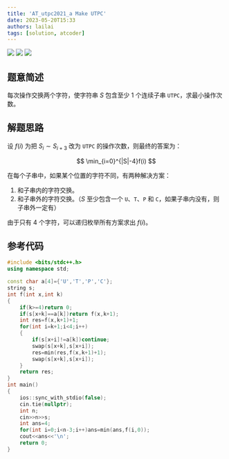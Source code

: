 ```yaml
---
title: 'AT_utpc2021_a Make UTPC'
date: 2023-05-20T15:33
authors: lailai
tags: [solution, atcoder]
---
```


[![](https://img.shields.io/badge/Luogu-AT__utpc2021__a-blue?style=for-the-badge&logo=codeforces)](https://www.luogu.com.cn/problem/AT_utpc2021_a)
[![](https://img.shields.io/badge/Luogu-Solution-blue?style=for-the-badge&logo=markdown)](https://www.luogu.com.cn/article/klkmkf8a)
[![](https://img.shields.io/badge/Blog-Solution-blue?style=for-the-badge&logo=markdown)](https://lailai.one/blog/solution/AT_utpc2021_a)

<!-- truncate -->

## 题意简述

每次操作交换两个字符，使字符串 $S$ 包含至少 $1$ 个连续子串 `UTPC`，求最小操作次数。

## 解题思路

设 $f(i)$ 为把 $S_i\sim S_{i+3}$ 改为 `UTPC` 的操作次数，则最终的答案为：

$$
\min_{i=0}^{|S|-4}f(i)
$$

在每个子串中，如果某个位置的字符不同，有两种解决方案：

1. 和子串内的字符交换。
2. 和子串外的字符交换。（$S$ 至少包含一个 `U`、`T`、`P` 和 `C`，如果子串内没有，则子串外一定有）

由于只有 $4$ 个字符，可以递归枚举所有方案求出 $f(i)$。

## 参考代码

```cpp
#include <bits/stdc++.h>
using namespace std;

const char a[4]={'U','T','P','C'};
string s;
int f(int x,int k)
{
	if(k>=4)return 0;
	if(s[x+k]==a[k])return f(x,k+1);
	int res=f(x,k+1)+1;
	for(int i=k+1;i<4;i++)
	{
		if(s[x+i]!=a[k])continue;
		swap(s[x+k],s[x+i]);
		res=min(res,f(x,k+1)+1);
		swap(s[x+k],s[x+i]);
	}
	return res;
}
int main()
{
	ios::sync_with_stdio(false);
	cin.tie(nullptr);
	int n;
	cin>>n>>s;
	int ans=4;
	for(int i=0;i<n-3;i++)ans=min(ans,f(i,0));
	cout<<ans<<'\n';
	return 0;
}
```
